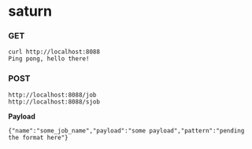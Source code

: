 # saturn

### GET
	curl http://localhost:8088
	Ping pong, hello there!

### POST

	http://localhost:8088/job
	http://localhost:8088/sjob

**Payload**

	{"name":"some_job_name","payload":"some payload","pattern":"pending the format here"}
